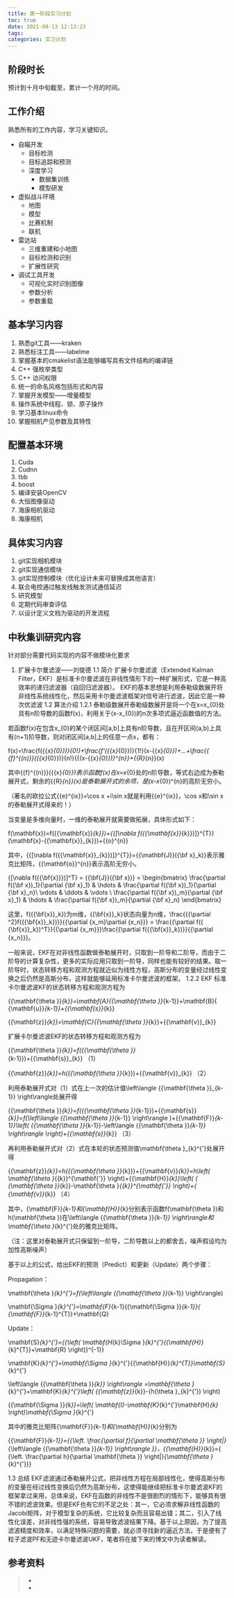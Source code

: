 ```yaml
---
title: 第一阶段实习计划
toc: true
date: 2021-09-13 12:13:23
tags:
categories: 实习计划
---
```


## 阶段时长

预计到十月中旬截至，累计一个月的时间。

## 工作介绍

熟悉所有的工作内容，学习关键知识。

- 自瞄开发
  - 目标检测
  - 目标追踪和预测
  - 深度学习
    - 数据集训练
    - 模型研发
- 虚拟战斗环境
  - 地图
  - 模型
  - 比赛机制
  - 联机
- 雷达站
  - 三维重建和小地图
  - 目标检测和识别
  - 扩展性研究
- 调试工具开发
  - 可视化实时识别图像
  - 参数分析
  - 参数重载

## 基本学习内容

1. 熟悉git工具——kraken
2. 熟悉标注工具——labelme
3. 掌握基本的cmakelist语法能够编写具有文件结构的编译链
4. C++ 强枚举类型
5. C++ 访问权限
6. 统一的命名风格包括形式和内容
7. 掌握开发模型——增量模型
8. 操作系统中线程、锁、原子操作
9. 学习基本linux命令
10. 掌握相机产见参数及其特性

## 配置基本环境

1. Cuda
2. Cudnn
3. tbb
4. boost
5. 编译安装OpenCV
6. 大恒图像驱动
7. 海康相机驱动
8. 海康相机
## 具体实习内容

1. git实现相机模块
2. git实现通信模块
3. git实现控制模块（优化设计未来可替换成其他语言）
4. 联合电控通过触发线触发测试通信延迟
5. 研究模型
6. 定期代码审查评估
7. 以设计定义文档为驱动的开发流程

## 中秋集训研究内容
针对部分需要代码实现的内容不做模块化要求
1. 扩展卡尔曼滤波——刘俊德
1.1 简介
扩展卡尔曼滤波（Extended Kalman Filter，EKF）是标准卡尔曼滤波在非线性情形下的一种扩展形式，它是一种高效率的递归滤波器（自回归滤波器）。
EKF的基本思想是利用泰勒级数展开将非线性系统线性化，然后采用卡尔曼滤波框架对信号进行滤波，因此它是一种次优滤波
1.2 算法介绍
1.2.1 泰勒级数展开泰勒级数展开是将一个在x=x_{0}处具有n阶导数的函数f(x)，利用关于(x-x_{0})的n次多项式逼近函数值的方法。

若函数f(x)在包含x_{0}的某个闭区间[a,b]上具有n阶导数，且在开区间(a,b)上具有(n+1)阶导数，则对闭区间[a,b]上的任意一点x，都有：

f(x)=\frac{f({​{x}_{0}})}{0!}+\frac{f'({​{x}_{0}})}{1!}(x-{​{x}_{0}})+...+\frac{​{​{f}^{(n)}}({​{x}_{0}})}{n!}{​{(x-{​{x}_{0}})}^{n}}+{​{R}_{n}}(x)

其中{​{f}^{(n)}}({​{x}_{0}})表示函数f(x)在x=x_{0}处的n阶导数，等式右边成为泰勒展开式，剩余的{​{R}_{n}}(x)是泰勒展开式的余项，是(x-x_{0})^{n}的高阶无穷小。

（著名的欧拉公式{​{e}^{ix}}=\cos x +i\sin x就是利用{​{e}^{ix}}，\cos x和\sin x的泰勒展开式得来的！）

当变量是多维向量时，一维的泰勒展开就需要做拓展，具体形式如下：

f(\mathbf{x})=f({​{\mathbf{x}}_{k}})+{​{[\nabla f({​{\mathbf{x}}_{k}})]}^{T}}(\mathbf{x}-{​{\mathbf{x}}_{k}})+{​{o}^{n}}

其中，{​{[\nabla f({​{\mathbf{x}}_{k}})]}^{T}}={​{\mathbf{J}}({\bf x}_k)}表示雅克比矩阵，{​{\mathbf{o}}^{n}}表示高阶无穷小。

{[\nabla f({​{\bf{x}}})]^T} = {​{\bf{J}}({\bf x})} = \begin{bmatrix} \frac{\partial f({\bf x})_1}{\partial {\bf x}_1} & \hdots & \frac{\partial f({\bf x})_1}{\partial {\bf x}_n}\\ \vdots & \ddots & \vdots \\ \frac{\partial f({\bf x})_m}{\partial {\bf x}_1} & \hdots & \frac{\partial f({\bf x})_m}{\partial {\bf x}_n} \end{bmatrix}

这里，f({​{\bf{x}}_k})为m维，{​{\bf{x}}_k}状态向量为n维，\frac{​{​{\partial ^2}f({​{\bf{x}}_k})}}{​{\partial {x_m}\partial {x_n}}} = \frac{​{\partial f({​{\bf{x}}_k})^T}}{​{\partial {x_m}}}\frac{​{\partial f({​{\bf{x}}_k})}}{​{\partial {x_n}}}。

一般来说，EKF在对非线性函数做泰勒展开时，只取到一阶导和二阶导，而由于二阶导的计算复杂性，更多的实际应用只取到一阶导，同样也能有较好的结果。取一阶导时，状态转移方程和观测方程就近似为线性方程，高斯分布的变量经过线性变换之后仍然是高斯分布，这样就能够延用标准卡尔曼滤波的框架。
1.2.2 EKF
标准卡尔曼滤波KF的状态转移方程和观测方程为

{​{\mathbf{\theta }}_{k}}=\mathbf{A}{​{\mathbf{\theta }}_{k-1}}+\mathbf{B}{​{\mathbf{u}}_{k-1}}+{​{\mathbf{s}}_{k}}

{​{\mathbf{z}}_{k}}=\mathbf{C}{​{\mathbf{\theta }}_{k}}+{​{\mathbf{v}}_{k}}

扩展卡尔曼滤波EKF的状态转移方程和观测方程为

{​{\mathbf{\theta }}_{k}}=f({​{\mathbf{\theta }}_{k-1}})+{​{\mathbf{s}}_{k}}          （1）

{​{\mathbf{z}}_{k}}=h({​{\mathbf{\theta }}_{k}})+{​{\mathbf{v}}_{k}}             （2）

利用泰勒展开式对（1）式在上一次的估计值\left\langle {​{\mathbf{\theta }}_{k-1}} \right\rangle处展开得

{​{\mathbf{\theta }}_{k}}=f({​{\mathbf{\theta }}_{k-1}})+{​{\mathbf{s}}_{k}}=f(\left\langle {​{\mathbf{\theta }}_{k-1}} \right\rangle )+{​{\mathbf{F}}_{k-1}}\left( {​{\mathbf{\theta }}_{k-1}}-\left\langle {​{\mathbf{\theta }}_{k-1}} \right\rangle \right)+{​{\mathbf{s}}_{k}}          （3）

再利用泰勒展开式对（2）式在本轮的状态预测值\mathbf{\theta }_{k}^{'}处展开得

{​{\mathbf{z}}_{k}}=h({​{\mathbf{\theta }}_{k}})+{​{\mathbf{v}}_{k}}=h\left( \mathbf{\theta }_{​{k}}^{\mathbf{'}} \right)+{​{\mathbf{H}}_{k}}\left( {​{\mathbf{\theta }}_{k}}-\mathbf{\theta }_{​{k}}^{\mathbf{'}} \right)+{​{\mathbf{v}}_{k}}            （4）

其中，{\mathbf{F}}_{k-1}和{\mathbf{H}}_{k}分别表示函数f(\mathbf{\theta })和h(\mathbf{\theta })在\left\langle {​{\mathbf{\theta }}_{k-1}} \right\rangle和\mathbf{\theta }_{k}^{'}处的雅克比矩阵。

（注：这里对泰勒展开式只保留到一阶导，二阶导数以上的都舍去，噪声假设均为加性高斯噪声）

基于以上的公式，给出EKF的预测（Predict）和更新（Update）两个步骤：

Propagation：

\mathbf{\theta }_{k}^{'}=f(\left\langle {​{\mathbf{\theta }}_{k-1}} \right\rangle)

\mathbf{\Sigma }_{k}^{'}=\mathbf{F}_{k-1}{​{\mathbf{\Sigma }}_{k-1}}{​{\mathbf{F}}_{k-1}^{T}}+\mathbf{Q}

Update：

\mathbf{S}_{k}^{'}={​{\left( \mathbf{H_{k}\Sigma }_{k}^{'}{​{\mathbf{H}}_{k}^{T}}+\mathbf{R} \right)}^{-1}}

\mathbf{K}_{k}^{'}=\mathbf{\Sigma }_{k}^{'}{​{\mathbf{H}}_{k}^{T}}\mathbf{S}_{k}^{'}

\left\langle {​{\mathbf{\theta }}_{k}} \right\rangle =\mathbf{\theta }_{k}^{'}+\mathbf{K}_{k}^{'}\left( {​{\mathbf{z}}_{k}}-{h(\theta }_{k}^{'}) \right)

{​{\mathbf{\Sigma }}_{k}}=\left( \mathbf{I}-\mathbf{K}_{k}^{'}\mathbf{H}_{k} \right)\mathbf{\Sigma }_{k}^{'}

其中的雅克比矩阵{\mathbf{F}}_{k-1}和{\mathbf{H}}_{k}分别为

{​{\mathbf{F}}_{k-1}}={​{\left. \frac{\partial f}{\partial \mathbf{\theta }} \right|}_{\left\langle {​{\mathbf{\theta }}_{k-1}} \right\rangle }}，{​{\mathbf{H}}_{k}}={​{\left. \frac{\partial h}{\partial \mathbf{\theta }} \right|}_{\mathbf{\theta }_{k}^{'}}}

1.3 总结
EKF滤波通过泰勒展开公式，把非线性方程在局部线性化，使得高斯分布的变量在经过线性变换后仍然为高斯分布，这使得能继续把标准卡尔曼滤波KF的框架拿过来用，总体来说，EKF在函数的非线性不是很剧烈的情形下，能够具有很不错的滤波效果。但是EKF也有它的不足之处：其一，它必须求解非线性函数的Jacobi矩阵，对于模型复杂的系统，它比较复杂而且容易出错；其二，引入了线性化误差，对非线性强的系统，容易导致滤波结果下降。基于以上原因，为了提高滤波精度和效率，以满足特殊问题的需要，就必须寻找新的逼近方法，于是便有了粒子滤波PF和无迹卡尔曼滤波UKF，笔者将在接下来的博文中为读者解读。

## 参考资料

> - []()
> - []()


